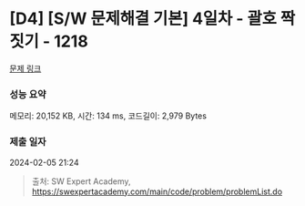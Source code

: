 # [D4] [S/W 문제해결 기본] 4일차 - 괄호 짝짓기 - 1218 

[문제 링크](https://swexpertacademy.com/main/code/problem/problemDetail.do?contestProbId=AV14eWb6AAkCFAYD) 

### 성능 요약

메모리: 20,152 KB, 시간: 134 ms, 코드길이: 2,979 Bytes

### 제출 일자

2024-02-05 21:24



> 출처: SW Expert Academy, https://swexpertacademy.com/main/code/problem/problemList.do